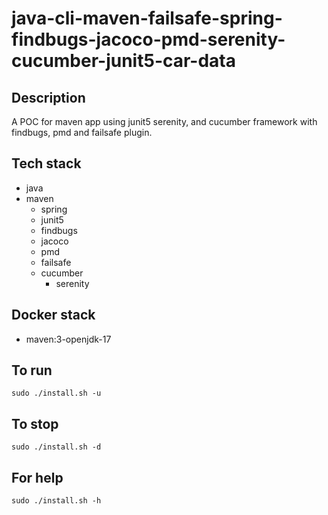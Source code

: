 # java-cli-maven-failsafe-spring-findbugs-jacoco-pmd-serenity-cucumber-junit5-car-data

## Description
A POC for maven app using junit5
serenity, and cucumber framework
 with findbugs,
pmd and failsafe plugin.

## Tech stack
- java
- maven
	- spring
  - junit5
  - findbugs
  - jacoco
  - pmd
  - failsafe
  - cucumber
	- serenity


## Docker stack
- maven:3-openjdk-17

## To run
`sudo ./install.sh -u`

## To stop
`sudo ./install.sh -d`

## For help
`sudo ./install.sh -h`
